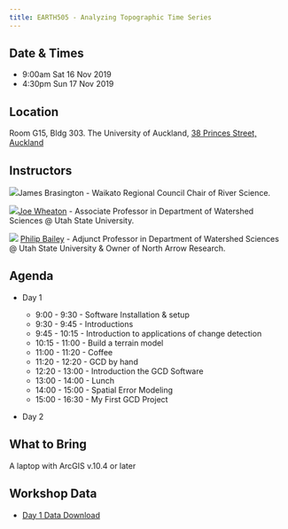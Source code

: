 ```yaml
---
title: EARTH505 - Analyzing Topographic Time Series
---
```



## Date & Times 

* 9:00am Sat 16 Nov 2019
* 4:30pm Sun 17 Nov 2019

## Location

Room G15, Bldg 303. The University of Auckland, [38 Princes Street, Auckland](https://www.google.com/maps/place/Department+of+Mathematics+The+University+of+Auckland/@-36.8514752,174.76422,15.82z/data=!4m5!3m4!1s0x6d0d47e37e2da323:0x3814e2ca50f16567!8m2!3d-36.8522366!4d174.768098)

## Instructors

<a href="https://www.waikato.ac.nz/staff-profiles/people/jbrasing"><img class="float-right" src="{{ site.baseurl }}/assets/images/people/Brasington_round.png"></a>James Brasington - Waikato Regional Council Chair of River Science.

<a href="http://www.joewheaton.org"><img class="float-left" src="{{ site.baseurl }}/assets/images/people/Wheaton_round.png"></a>[Joe Wheaton](http://joewheaton.org) - Associate Professor in Department of Watershed Sciences @ Utah State University.

<a href="http://northarrowresearch.com/#people"><img class="float-left" src="{{ site.baseurl }}/assets/images/people/Phlip_round.png"></a> [Philip Bailey](http://northarrowresearch.com/#people) - Adjunct Professor in Department of Watershed Sciences @ Utah State University & Owner of North Arrow Research.

## Agenda

* Day 1
    * 9:00 - 9:30 - Software Installation & setup
    * 9:30 - 9:45 - Introductions
    * 9:45 - 10:15 - Introduction to applications of change detection
    * 10:15 - 11:00 - Build a terrain model
    * 11:00 - 11:20 - Coffee
    * 11:20 - 12:20 - GCD by hand
    * 12:20 - 13:00 - Introduction the GCD Software
    * 13:00 - 14:00 - Lunch
    * 14:00 - 15:00 - Spatial Error Modeling
    * 15:00 - 16:30 - My First GCD Project

* Day 2

## What to Bring

A laptop with ArcGIS v.10.4 or later

## Workshop Data

* [Day 1 Data Download](http://releases.northarrowresearch.com/GCD/2019_GCDWorkshop/gcd_workshop_day1.zip)